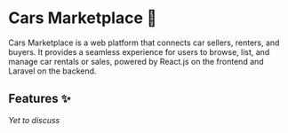 # Cars Marketplace 🚗

Cars Marketplace is a web platform that connects car sellers, renters, and buyers. It provides a seamless experience for users to browse, list, and manage car rentals or sales, powered by React.js on the frontend and Laravel on the backend.

## Features ✨  
*Yet to discuss*  

